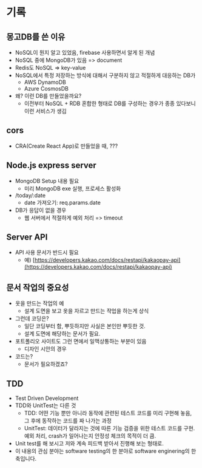 # 기록

## 몽고DB를 쓴 이유

- NoSQL이 뭔지 알고 있었음, firebase 사용하면서 알게 된 개념
- NoSQL 중에 MongoDB가 있음 => document
- Redis도 NoSQL => key-value
- NoSQL에서 특정 저장하는 방식에 대해서 구분하지 않고 적절하게 대응하는 DB가
  - AWS DynamoDB
  - Azure CosmosDB
- 왜? 이런 DB를 만들었을까요?
  - 이전부터 NoSQL + RDB 혼합한 형태로 DB를 구성하는 경우가 종종 있다보니 이런 서비스가 생김

## cors

- CRA(Create React App)로 만들었을 때, ???

## Node.js express server

- MongoDB Setup 내용 필요
  - 미리 MongoDB exe 실행, 프로세스 활성화
- /today/:date
  - date 가져오기: req.params.date
- DB가 응답이 없을 경우
  - 웹 서버에서 적절하게 예외 처리 => timeout

## Server API

- API 사용 문서가 반드시 필요
  - 예) [https://developers.kakao.com/docs/restapi/kakaopay-api](https://developers.kakao.com/docs/restapi/kakaopay-api)

## 문서 작업의 중요성

- 옷을 만드는 작업의 예
  - 설계 도면을 보고 옷을 자르고 만드는 작업을 하는게 상식
- 그런데 코딩은?
  - 일단 코딩부터 함, 뿌듯하지만 사실은 본인만 뿌듯한 것.
  - 설계 도면에 해당하는 문서가 필요.
- 포트폴리오 사이트도 그런 면에서 일맥상통하는 부분이 있음
  - 디자인 시안의 경우
- 코드는?
  - 문서가 필요하겠죠?

## TDD

- Test Driven Development
- TDD와 UnitTest는 다른 것
  - TDD: 어떤 기능 뿐만 아니라 동작에 관련된 테스트 코드를 미리 구현해 놓음, 그 후에 동작하는 코드를 짜 나가는 과정
  - UnitTest: 데이터가 달라지는 것에 따른 기능 검증을 위한 테스트 코드를 구현. 예외 처리, crash가 일어나는지 안정성 체크의 목적이 더 큼.
- Unit test를 해 보시고 저와 계속 피드백 받아서 진행해 보는 형태로.
- 이 내용의 관심 분야는 software testing의 한 분야로 software enginering의 한 축입니다.